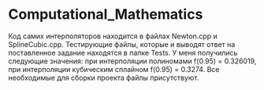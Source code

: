 # Computational_Mathematics

Код самих интерполяторов находится в файлах Newton.cpp и SplineCubic.cpp. Тестирующие файлы, которые и выводят ответ на поставленное задание находятся в папке Tests. У меня получились следующие значения: при интерполяции полиномами f(0.95) = 0.326019, при интерполяции кубическим сплайном f(0.95) = 0.3274. Все необходимые для сборки проекта файлы присутствуют.
